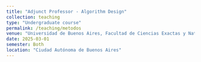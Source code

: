 ```yaml
---
title: "Adjunct Professor - Algorithm Design"
collection: teaching
type: "Undergraduate course"
permalink: /teaching/metodos
venue: "Universidad de Buenos Aires, Facultad de Ciencias Exactas y Naturales"
date: 2025-03-01
semester: Both
location: "Ciudad Autónoma de Buenos Aires"
---
```


